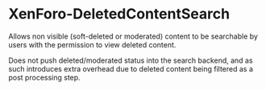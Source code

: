 XenForo-DeletedContentSearch
======================

Allows non visible (soft-deleted or moderated) content to be searchable by users with the permission to view deleted content.

Does not push deleted/moderated status into the search backend, and as such introduces extra overhead due to deleted content being filtered as a post processing step.